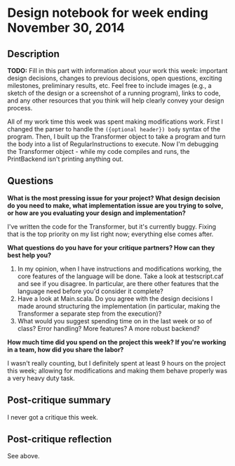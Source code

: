 # Design notebook for week ending November 30, 2014

## Description

**TODO:** Fill in this part with information about your work this week:
important design decisions, changes to previous decisions, open questions,
exciting milestones, preliminary results, etc. Feel free to include images
(e.g., a sketch of the design or a screenshot of a running program), links to
code, and any other resources that you think will help clearly convey your
design process.

All of my work time this week was spent making modifications work. First I changed the parser to handle the `({optional header}) body` syntax of the program. Then, I built up the Transformer object to take a program and turn the body into a list of RegularInstructions to execute. Now I'm debugging the Transformer object - while my code compiles and runs, the PrintBackend isn't printing anything out.

## Questions

**What is the most pressing issue for your project? What design decision do
you need to make, what implementation issue are you trying to solve, or how
are you evaluating your design and implementation?**

I've written the code for the Transformer, but it's currently buggy. Fixing that is the top priority on my list right now; everything else comes after.

**What questions do you have for your critique partners? How can they best help
you?**

  1. In my opinion, when I have instructions and modifications working, the core features of the language will be done. Take a look at testscript.caf and see if you disagree. In particular, are there other features that the language need before you'd consider it complete?
  2. Have a look at Main.scala. Do you agree with the design decisions I made around structuring the implementation (in particular, making the Transformer a separate step from the execution)?
  3. What would you suggest spending time on in the last week or so of class? Error handling? More features? A more robust backend?

**How much time did you spend on the project this week? If you're working in a
team, how did you share the labor?**

I wasn't really counting, but I definitely spent at least 9 hours on the project this week; allowing for modifications and making them behave properly was a very heavy duty task.

## Post-critique summary

I never got a critique this week. 

## Post-critique reflection

See above.
